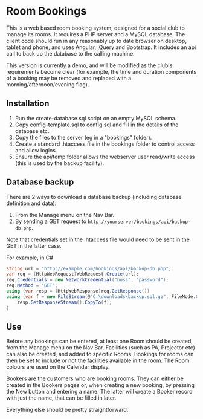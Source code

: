 # Room Bookings #

This is a web based room booking system, designed for a social club to manage its rooms. It requires a PHP server and a MySQL database. The client code should run in any reasonably up to date browser on desktop, tablet and phone, and uses Angular, jQuery and Bootstrap. It includes an api call to back up the database to the calling machine.

This version is currently a demo, and will be modified as the club's requirements become clear (for example, the time and duration components of a booking may be removed and replaced with a morning/afternoon/evening flag).

## Installation ##

1. Run the create-database.sql script on an empty MySQL schema.
2. Copy config-template.sql to config.sql and fill in the details of the database etc.
3. Copy the files to the server (eg in a "bookings" folder). 
4. Create a standard .htaccess file in the bookings folder to control access and allow logins.
5. Ensure the api/temp folder allows the webserver user read/write access (this is used by the backup facility).

## Database backup ##

There are 2 ways to download a database backup (including database definition and data):

1. From the Manage menu on the Nav Bar.
2. By sending a GET request to `http://yourserver/bookings/api/backup-db.php`.

Note that credentials set in the .htaccess file would need to be sent in the GET in the latter case.

For example, in C#

```C#
string url = "http://example.com/bookings/api/backup-db.php";
var req = (HttpWebRequest)WebRequest.Create(url);
req.Credentials = new NetworkCredential("boss", "password");
req.Method = "GET";
using (var resp = (HttpWebResponse)req.GetResponse()) 
using (var f = new FileStream(@"C:\downloads\backup.sql.gz", FileMode.Create)) {
	resp.GetResponseStream().CopyTo(f);
}
```

## Use ##

Before any bookings can be entered, at least one Room should be created, from the Manage menu on the Nav Bar. Facilities (such as PA, Projector etc) can also be created, and added to specific Rooms. Bookings for rooms can then be set to include or not the facilities available in the room. The Room colours are used on the Calendar display.

Bookers are the customers who are booking rooms. They can either be created in the Bookers pages or, when creating a new booking, by pressing the New button and entering a name. The latter will create a Booker record with just the name, that can be filled in later.

Everything else should be pretty straightforward.